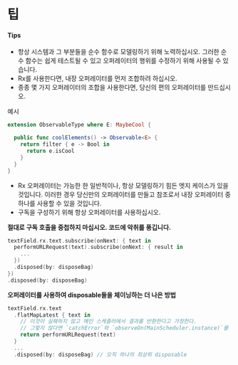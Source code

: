 # 팁

#### Tips

- 항상 시스템과 그 부분들을 순수 함수로 모델링하기 위해 노력하십시오. 그러한 순수 함수는 쉽게 테스트될 수 있고 오퍼레이터의 행위를 수정하기 위해 사용될 수 있습니다.
- Rx를 사용한다면, 내장 오퍼레이터를 먼저 조합하려 하십시오.
- 종종 몇 가지 오퍼레이터의 조합을 사용한다면, 당신의 편의 오퍼레이터를 만드십시오.

예시

```swift
extension ObservableType where E: MaybeCool {

  public func coolElements() -> Observable<E> {
    return filter { e -> Bool in
      return e.isCool
    }
  }
}
```

- Rx 오퍼레이터는 가능한 한 일반적이나, 항상 모델링하기 힘든 엣지 케이스가 있을 것입니다. 이러한 경우 당신만의 오퍼레이터를 만들고 참조로서 내장 오퍼레이터 중 하나를 사용할 수 있을 것입니다.
- 구독을 구성하기 위해 항상 오퍼레이터를 사용하십시오.

**절대로 구독 호출을 중첩하지 마십시오. 코드에 악취를 풍깁니다.**

```swift
textField.rx.text.subscribe(onNext: { text in
  performURLRequest(text).subscribe(onNext: { result in
    ...
  })
  .disposed(by: disposeBag)
})
.disposed(by: disposeBag)
```

**오퍼레이터를 사용하여 disposable들을 체이닝하는 더 나은 방법**

```swift
textField.rx.text
  .flatMapLatest { text in
    // 이것이 실패하지 않고 메인 스케줄러에서 결과를 반환한다고 가정한다.
    // 그렇지 않다면 `catchError`와 `observeOn(MainScheduler.instance)`를 사용하여 이를 고칠 수 있을 것이다.
    return performURLRequest(text)
  }
  ...
  .disposed(by: disposeBag) // 오직 하나의 최상위 disposable
```